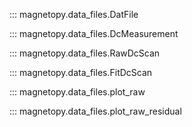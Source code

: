 ::: magnetopy.data_files.DatFile

::: magnetopy.data_files.DcMeasurement

::: magnetopy.data_files.RawDcScan

::: magnetopy.data_files.FitDcScan

::: magnetopy.data_files.plot_raw

::: magnetopy.data_files.plot_raw_residual
